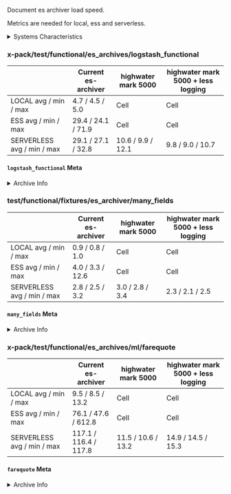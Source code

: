 Document es archiver load speed.

Metrics are needed for local, ess and serverless.

<details><summary>Systems Characteristics</summary>
<p>

50 executions per archive

### Instance Details

**Local**

- Mac OS X 13.4.1 (Ventura)
- os.arch -> arm64
- os.platform -> darwin
- os.totalmem -> 34.4 GB
- os.freemem -> 124.6 MB
- CPU Count -> 10

**ESS (cloud)**

- Version 8.8.1
- AWS - Paris (eu-west-3)
- 3 instances across 3 zones (eu-west-3a, eu-west-3b, eu-west-3c)
- KBN:
  - 1GB RAM

**Serverless (cloud)**

- Version 8.9.0
- AWS - Europe Central 1 (Frankfurt)
- 3 instances across 3 zones (eu-central-1a, eu-central-1b, eu-central-1c)
- KBN:
  - 1GB RAM

</p>
</details>

### x-pack/test/functional/es_archives/logstash_functional

|                            | Current es-archiver | highwater mark 5000 | highwater mark 5000 + less logging |
|----------------------------|---------------------|---------------------|------------------------------------|
| LOCAL avg / min / max      | 4.7 / 4.5 / 5.0     | Cell                | Cell                               |
| ESS avg / min / max        | 29.4 / 24.1 / 71.9  | Cell                | Cell                               |
| SERVERLESS avg / min / max | 29.1 / 27.1 / 32.8  | 10.6 / 9.9 / 12.1   | 9.8 / 9.0 / 10.7                   |

#### `logstash_functional` Meta

<details><summary>Archive Info</summary>
<p>
Field Count: ?

Doc Count: 4634 + 4757 + 4614 (3 indices) = 14_005

</p>
</details>

### test/functional/fixtures/es_archiver/many_fields

|                            | Current es-archiver | highwater mark 5000 | highwater mark 5000 + less logging |
|----------------------------|---------------------|---------------------|------------------------------------|
| LOCAL avg / min / max      | 0.9 / 0.8 / 1.0     | Cell                | Cell                               |
| ESS avg / min / max        | 4.0 / 3.3 / 12.6    | Cell                | Cell                               |
| SERVERLESS avg / min / max | 2.8 / 2.5 / 3.2     | 3.0 / 2.8 / 3.4     | 2.3 / 2.1 / 2.5                    |

#### `many_fields` Meta

<details><summary>Archive Info</summary>
<p>
Field Count: ?

Doc Count: 5_350

</p>
</details>

### x-pack/test/functional/es_archives/ml/farequote

|                            | Current es-archiver   | highwater mark 5000 | highwater mark 5000 + less logging |
|----------------------------|-----------------------|---------------------|------------------------------------|
| LOCAL avg / min / max      | 9.5 / 8.5 / 13.2      | Cell                | Cell                               |
| ESS avg / min / max        | 76.1 / 47.6 / 612.8   | Cell                | Cell                               |
| SERVERLESS avg / min / max | 117.1 / 116.4 / 117.8 | 11.5 / 10.6 / 13.2  | 14.9 / 14.5 / 15.3                 |

#### `farequote` Meta

<details><summary>Archive Info</summary>
<p>
Field Count: 6

Doc Count: 86_274

</p>
</details>
